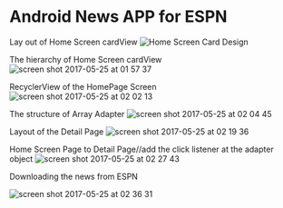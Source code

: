 # Android News APP for ESPN
Lay out of Home Screen cardView 
![Home Screen Card Design](https://cloud.githubusercontent.com/assets/19834770/26443428/3cdb0e90-40ed-11e7-8bff-018ded039f7b.png)

The hierarchy of Home Screen cardView 
![screen shot 2017-05-25 at 01 57 37](https://cloud.githubusercontent.com/assets/19834770/26443518/97b60a68-40ed-11e7-9c80-1e6f381cb95d.png)

RecyclerView of the HomePage Screen
![screen shot 2017-05-25 at 02 02 13](https://cloud.githubusercontent.com/assets/19834770/26443675/404555da-40ee-11e7-93eb-473a6c7f9861.png)

The structure of Array Adapter
![screen shot 2017-05-25 at 02 04 45](https://cloud.githubusercontent.com/assets/19834770/26443759/985a8e34-40ee-11e7-983e-a9ac63937a50.png)

Layout of the Detail Page
![screen shot 2017-05-25 at 02 19 36](https://cloud.githubusercontent.com/assets/19834770/26444288/a96edd04-40f0-11e7-9585-30856420891b.png)

Home Screen Page to Detail Page//add the click listener at the adapter object
![screen shot 2017-05-25 at 02 27 43](https://cloud.githubusercontent.com/assets/19834770/26444557/c5a74956-40f1-11e7-8b8c-fae5e75d8f1f.png)

Downloading the news from ESPN

![screen shot 2017-05-25 at 02 36 31](https://cloud.githubusercontent.com/assets/19834770/26444885/0b5dc14a-40f3-11e7-8907-bd3ec76f50fe.png)







